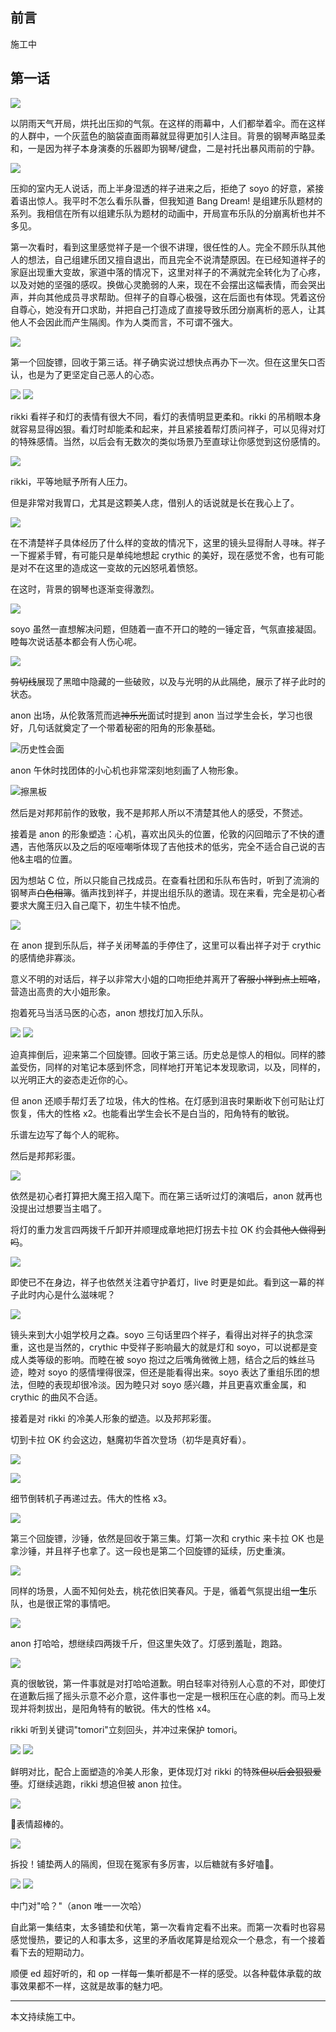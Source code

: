 ## 前言

施工中

## 第一话

![](20230924204222.png)

以阴雨天气开局，烘托出压抑的气氛。在这样的雨幕中，人们都举着伞。而在这样的人群中，一个灰蓝色的脑袋直面雨幕就显得更加引人注目。背景的钢琴声略显柔和，一是因为祥子本身演奏的乐器即为钢琴/键盘，二是衬托出暴风雨前的宁静。

![](20230924204808.png)

压抑的室内无人说话，而上半身湿透的祥子进来之后，拒绝了 soyo 的好意，紧接着语出惊人。我平时不怎么看乐队番，但我知道 Bang Dream! 是组建乐队题材的系列。我相信在所有以组建乐队为题材的动画中，开局宣布乐队的分崩离析也并不多见。

第一次看时，看到这里感觉祥子是一个很不讲理，很任性的人。完全不顾乐队其他人的想法，自己组建乐团又擅自退出，而且完全不说清楚原因。在已经知道祥子的家庭出现重大变故，家道中落的情况下，这里对祥子的不满就完全转化为了心疼，以及对她的坚强的感叹。换做心灵脆弱的人来，现在不会摆出这幅表情，而会哭出声，并向其他成员寻求帮助。但祥子的自尊心极强，这在后面也有体现。凭着这份自尊心，她没有开口求助，并把自己打造成了直接导致乐团分崩离析的恶人，让其他人不会因此而产生隔阂。作为人类而言，不可谓不强大。

![](20230924210256.png)

第一个回旋镖，回收于第三话。祥子确实说过想快点再办下一次。但在这里矢口否认，也是为了更坚定自己恶人的心态。

![](20230924210458.png)
![](20230924210521.png)

rikki 看祥子和灯的表情有很大不同，看灯的表情明显更柔和。rikki 的吊梢眼本身就容易显得凶狠。看灯时却能柔和起来，并且紧接着帮灯质问祥子，可以见得对灯的特殊感情。当然，以后会有无数次的类似场景乃至直球让你感觉到这份感情的。

![](20230924210853.png)

rikki，平等地赋予所有人压力。

但是非常对我胃口，尤其是这颗美人痣，借别人的话说就是长在我心上了。

![](20230924211103.png)

在不清楚祥子具体经历了什么样的变故的情况下，这里的镜头显得耐人寻味。祥子一下握紧手臂，有可能只是单纯地想起 crythic 的美好，现在感觉不舍，也有可能是对不在这里的造成这一变故的元凶怒吼着愤怒。

在这时，背景的钢琴也逐渐变得激烈。

![](20230924211636.png)

soyo 虽然一直想解决问题，但随着一直不开口的睦的一锤定音，气氛直接凝固。睦每次说话基本都会有人伤心呢。

![](20230924211847.png)

~~剪切线~~展现了黑暗中隐藏的一些破败，以及与光明的从此隔绝，展示了祥子此时的状态。

anon 出场，从伦敦落荒而逃~~神乐光~~面试时提到 anon 当过学生会长，学习也很好，几句话就奠定了一个带着秘密的阳角的形象基础。

![历史性会面](历史性会面.png "历史性会面")

anon 午休时找团体的小心机也非常深刻地刻画了人物形象。

![擦黑板](擦黑板.png "tomori 跳着擦黑板kwi捏")

然后是对邦邦前作的致敬，我不是邦邦人所以不清楚其他人的感受，不赘述。

接着是 anon 的形象塑造：心机，喜欢出风头的位置，伦敦的闪回暗示了不快的遭遇，吉他落灰以及之后的呕哑嘲哳体现了吉他技术的低劣，完全不适合自己说的吉他&主唱的位置。

因为想站 C 位，所以只能自己找成员。在查看社团和乐队布告时，听到了流淌的钢琴声~~白色相簿~~。循声找到祥子，并提出组乐队的邀请。现在来看，完全是初心者要求大魔王归入自己麾下，初生牛犊不怕虎。

![](20230924214512.png)

在 anon 提到乐队后，祥子关闭琴盖的手停住了，这里可以看出祥子对于 crythic 的感情绝非寡淡。

意义不明的对话后，祥子以非常大小姐的口吻拒绝并离开了~~客服小祥到点上班咯~~，营造出高贵的大小姐形象。

抱着死马当活马医的心态，anon 想找灯加入乐队。

![](20230924215155.png)
![](20230924215613.png)

迫真摔倒后，迎来第二个回旋镖。回收于第三话。历史总是惊人的相似。同样的膝盖受伤，同样的对笔记本感到怀念，同样地打开笔记本发现歌词，以及，同样的，以光明正大的姿态走近你的心。

但 anon 还顺手帮灯丢了垃圾，伟大的性格。在灯感到沮丧时果断收下创可贴让灯恢复，伟大的性格 x2。也能看出学生会长不是白当的，阳角特有的敏锐。

乐谱左边写了每个人的昵称。

然后是邦邦彩蛋。

![](20230924215834.png)

依然是初心者打算把大魔王招入麾下。而在第三话听过灯的演唱后，anon 就再也没提出过想要当主唱了。

将灯的重力发言四两拨千斤卸开并顺理成章地把灯拐去卡拉 OK 约会~~其他人做得到吗~~。

![](20230924220302.png)

即使已不在身边，祥子也依然关注着守护着灯，live 时更是如此。看到这一幕的祥子此时内心是什么滋味呢？

![](20230924220914.png)

镜头来到大小姐学校月之森。soyo 三句话里四个祥子，看得出对祥子的执念深重，这也是当然的，crythic 中受祥子影响最大的就是灯和 soyo，可以说都是变成人类等级的影响。而睦在被 soyo 抱过之后嘴角微微上翘，结合之后的蛛丝马迹，睦对 soyo 的感情埋得很深，但还是能看得出来。soyo 表达了重组乐团的想法，但睦的表现却很冷淡。因为睦只对 soyo 感兴趣，并且更喜欢重金属，和 crythic 的曲风不合适。

接着是对 rikki 的冷美人形象的塑造。以及邦邦彩蛋。

切到卡拉 OK 约会这边，魅魔初华首次登场（初华是真好看）。

![](20230924221655.png)

![](20230924221817.png)

细节倒转机子再递过去。伟大的性格 x3。

![](20230924221913.png)

第三个回旋镖，沙锤，依然是回收于第三集。灯第一次和 crythic 来卡拉 OK 也是拿沙锤，并且祥子也拿了。这一段也是第二个回旋镖的延续，历史重演。

![](20230924222123.png)

同样的场景，人面不知何处去，桃花依旧笑春风。于是，循着气氛提出组**一生**乐队，也是很正常的事情吧。

![](20230924222405.png)

anon 打哈哈，想继续四两拨千斤，但这里失效了。灯感到羞耻，跑路。

![](20230924222532.png)

真的很敏锐，第一件事就是对打哈哈道歉。明白轻率对待别人心意的不对，即使灯在道歉后摇了摇头示意不必介意，这件事也一定是一根积压在心底的刺。而马上发现并将刺拔出，是阳角特有的敏锐。伟大的性格 x4。

rikki 听到关键词"tomori"立刻回头，并冲过来保护 tomori。

![](20230924222947.png)
![](20230924223011.png)

鲜明对比，配合上面塑造的冷美人形象，更体现灯对 rikki 的特殊~~但以后会狠狠爱堕~~。灯继续逃跑，rikki 想追但被 anon 拉住。

![](20230924223145.png)

🥰表情超棒的。

![](20230924223236.png)

拆投！铺垫两人的隔阂，但现在冤家有多厉害，以后糖就有多好嗑🥰。

![](20230924223510.png)
![](20230924223514.png)

中门对"哈？"（anon 唯一一次哈）

自此第一集结束，太多铺垫和伏笔，第一次看肯定看不出来。而第一次看时也容易感觉慢热，要记的人和事太多，这里的矛盾收尾算是给观众一个悬念，有一个接着看下去的短期动力。

顺便 ed 超好听的，和 op 一样每一集听都是不一样的感受。以各种载体承载的故事效果都不一样，这就是故事的魅力吧。

------
本文持续施工中。